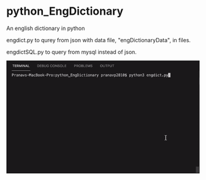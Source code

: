 # python_EngDictionary
An english dictionary in python

engdict.py to qurey from json with data file, "engDictionaryData", in files.

engdictSQL.py to query from mysql instead of json.

![EngDictionary](demo/demo.gif)



